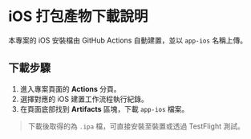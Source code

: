 # iOS 打包產物下載說明

本專案的 iOS 安裝檔由 GitHub Actions 自動建置，並以 `app-ios` 名稱上傳。

## 下載步驟
1. 進入專案頁面的 **Actions** 分頁。
2. 選擇對應的 iOS 建置工作流程執行紀錄。
3. 在頁面底部找到 **Artifacts** 區塊，下載 `app-ios` 檔案。

> 下載後取得的為 `.ipa` 檔，可直接安裝至裝置或透過 TestFlight 測試。
